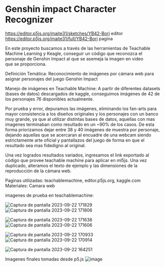 # Genshin impact Character Recognizer

https://editor.p5js.org/maite31/sketches/YB42-Borj editor
https://editor.p5js.org/maite31/full/YB42-Borj pagina

En este proyecto buscamos a través de las herramientas de Teachable Machine Learning y Keagle, conseguir un código que reconozca el personaje de Genshin Impact al que se asemeja la imagen en video que se proporciona.

Definición Temática: Reconocimiento de imágenes por cámara web para asignar personajes del juego Genshin Impact

Manejo de imágenes en Teachable Machine:
A partir de diferentes datasets (bases de datos) descargados de kaggle, conseguimos imágenes de 42 de los personajes 76  disponibles actualmente.

Por prueba y error, depuramos las imágenes, eliminando los fan-arts para mayor consistencia a los diseños originales y los personajes con un banco muy grande, ya que al utilizar distintas bases de datos, aquellas con mas imagenes terminaban como resultado en un ~90% de los casos.
De esta forma priorizamos dejar entre 38 y 40 imágenes de muestra por personaje, dejando aquellas que se acercaran al encuadre de una webcam siendo estrictamente arte oficial y pantallazos del juego de forma en que el resultado sea mas fidedigno al original.

Una vez logrados resultados variados, ingresamos el link exportado al código que provee teachable machine para aplicar en ml5js.
Una vez duplicado, alteramos el texto de ejemplo y las dimensiones de la reproducción de la cámara web.

Paginas utilizadas: teachablemachine, editor.p5js.org, kaggle.com
Materiales: Camara web

imagenes de prueba en teachablemachine:

![Captura de pantalla 2023-09-22 171829](https://github.com/maite31/audiv027-2023-2/assets/85259640/a1bf1601-62d8-4e28-be0b-c2e0b7b51cfb)
![Captura de pantalla 2023-09-22 171806](https://github.com/maite31/audiv027-2023-2/assets/85259640/4bd70f91-1cdd-4763-b383-823d2fb266f2)

![Captura de pantalla 2023-09-22 171638](https://github.com/maite31/audiv027-2023-2/assets/85259640/b1dfc73e-319d-4d8c-a389-d2d82597b0ab)
![Captura de pantalla 2023-09-22 171606](https://github.com/maite31/audiv027-2023-2/assets/85259640/8245df8a-e25a-4385-8088-8ea539ca6b4f)

![Captura de pantalla 2023-09-22 170933](https://github.com/maite31/audiv027-2023-2/assets/85259640/db709e44-e71a-4794-8169-103beeaf7b5a)
![Captura de pantalla 2023-09-22 170914](https://github.com/maite31/audiv027-2023-2/assets/85259640/6580eb39-d547-45cb-b222-f43cb8d5cdc4)

![Captura de pantalla 2023-09-22 164251](https://github.com/maite31/audiv027-2023-2/assets/85259640/48d42332-6bde-4ea5-b827-f4e97617fdc3)

Imagenes finales tomadas desde p5.js
![image](https://github.com/maite31/audiv027-2023-2/assets/85259640/4c636be9-33f6-4d08-85be-9229dd8202d9)
